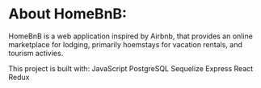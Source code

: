 # About HomeBnB:

HomeBnB is a web application inspired by Airbnb, that provides an online marketplace for lodging, primarily hoemstays for vacation rentals, and tourism activies.

This project is built with:
JavaScript
PostgreSQL
Sequelize
Express
React
Redux
